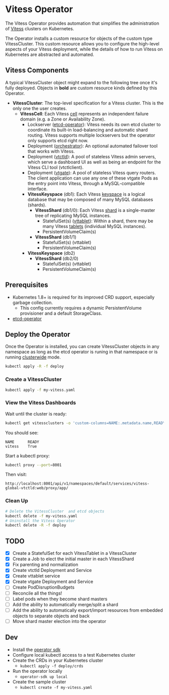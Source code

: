 # Vitess Operator

The Vitess Operator provides automation that simplifies the administration
of [Vitess](https://vitess.io) clusters on Kubernetes.

The Operator installs a custom resource for objects of the custom type
VitessCluster.
This custom resource allows you to configure the high-level aspects of
your Vitess deployment, while the details of how to run Vitess on Kubernetes
are abstracted and automated.

## Vitess Components

A typical VitessCluster object might expand to the following tree once it's
fully deployed.
Objects in **bold** are custom resource kinds defined by this Operator.

* **VitessCluster**: The top-level specification for a Vitess cluster.
  This is the only one the user creates.
  * **VitessCell**: Each Vitess [cell](https://vitess.io/overview/concepts/#cell-data-center)
    represents an independent failure domain (e.g. a Zone or Availability Zone).
    * Lockserver ([etcd-operator](https://github.com/coreos/etcd-operator)):
      Vitess needs its own etcd cluster to coordinate its built-in load-balancing
      and automatic shard routing. Vitess supports multiple lockservers but the operator
      only supports etcd right now.
    * Deployment ([orchestrator](https://github.com/github/orchestrator)):
      An optional automated failover tool that works with Vitess.
    * Deployment ([vtctld](https://vitess.io/overview/#vtctld)):
      A pool of stateless Vitess admin servers, which serve a dashboard UI as well
      as being an endpoint for the Vitess CLI tool (vtctlclient).
    * Deployment ([vtgate](https://vitess.io/overview/#vtgate)):
      A pool of stateless Vitess query routers.
      The client application can use any one of these vtgate Pods as the entry
      point into Vitess, through a MySQL-compatible interface.
    * **VitessKeyspace** (db1): Each Vitess [keyspace](https://vitess.io/overview/concepts/#keyspace)
      is a logical database that may be composed of many MySQL databases (shards).
      * **VitessShard** (db1/0): Each Vitess [shard](https://vitess.io/overview/concepts/#shard)
      is a single-master tree of replicating MySQL instances.
        * StatefulSet(s) ([vttablet](https://vitess.io/overview/#vttablet)): Within a shard, there may be many Vitess [tablets](https://vitess.io/overview/concepts/#tablet)
          (individual MySQL instances).
        * PersistentVolumeClaim(s)
      * **VitessShard** (db1/1)
        * StatefulSet(s) (vttablet)
        * PersistentVolumeClaim(s)
    * **VitessKeyspace** (db2)
      * **VitessShard** (db2/0)
        * StatefulSet(s) (vttablet)
        * PersistentVolumeClaim(s)

## Prerequisites

* Kubernetes 1.8+ is required for its improved CRD support, especially garbage
  collection.
  * This config currently requires a dynamic PersistentVolume provisioner and a
    default StorageClass.
* [etcd-operator](https://github.com/coreos/etcd-operator)

## Deploy the Operator

Once the Operator is installed, you can create VitessCluster
objects in any namespace as long as the etcd operator is runing
in that namespace or is running [clusterwide](https://github.com/coreos/etcd-operator/blob/master/doc/user/clusterwide.md) mode.

```sh
kubectl apply -R -f deploy
```

### Create a VitessCluster

```sh
kubectl apply -f my-vitess.yaml
```

### View the Vitess Dashboards

Wait until the cluster is ready:

```sh
kubectl get vitessclusters -o 'custom-columns=NAME:.metadata.name,READY:.status.conditions[?(@.type=="Ready")].status'
```

You should see:

```console
NAME      READY
vitess    True
```

Start a kubectl proxy:

```sh
kubectl proxy --port=8001
```

Then visit:

```
http://localhost:8001/api/v1/namespaces/default/services/vitess-global-vtctld:web/proxy/app/
```

### Clean Up

```sh
# Delete the VitessCluster  and etcd objects
kubectl delete -f my-vitess.yaml
# Uninstall the Vitess Operator
kubectl delete -R -f deploy
```

## TODO

- [x] Create a StatefulSet for each VitessTablet in a VitessCluster
- [x] Create a Job to elect the initial master in each VitessShard
- [X] Fix parenting and normalization
- [x] Create vtctld Deployment and Service
- [X] Create vttablet service
- [X] Create vtgate Deployment and Service
- [ ] Create PodDisruptionBudgets
- [ ] Reconcile all the things!
- [ ] Label pods when they become shard masters
- [ ] Add the ability to automatically merge/split a shard
- [ ] Add the ability to automatically export/import resources from embedded objects to separate objects and back
- [ ] Move shard master election into the operator

## Dev

- Install the [operator sdk](https://github.com/operator-framework/operator-sdk)
- Configure local kubectl access to a test Kubernetes cluster
- Create the CRDs in your Kubernetes cluster
    - `kubectl apply -f deploy/crds`
- Run the operator locally
    - `operator-sdk up local`
- Create the sample cluster
    - `kubectl create -f my-vitess.yaml`
